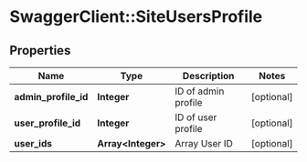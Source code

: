 # SwaggerClient::SiteUsersProfile

## Properties
Name | Type | Description | Notes
------------ | ------------- | ------------- | -------------
**admin_profile_id** | **Integer** | ID of admin profile | [optional] 
**user_profile_id** | **Integer** | ID of user profile | [optional] 
**user_ids** | **Array&lt;Integer&gt;** | Array User ID | [optional] 


